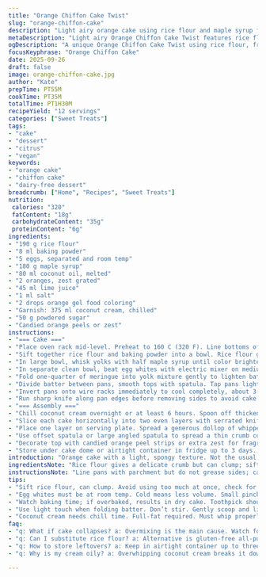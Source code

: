 ```yaml
---
title: "Orange Chiffon Cake Twist"
slug: "orange-chiffon-cake"
description: "Light airy orange cake using rice flour and maple syrup for natural sweetness. Egg whites whipped stiff then folded carefully to keep air in. Coconut oil replaces veg oil for subtle richness. Orange zest and lime juice for a citrus punch. Finished with coconut cream whipped to thick peaks, dotted with candied orange peel. Baking cues, folding technique, and storage tips included. Dairy-free, nut-free, vegetarian."
metaDescription: "Light airy Orange Chiffon Cake Twist features rice flour, maple syrup for sweetness, vibrant citrus, and whipped coconut cream."
ogDescription: "A unique Orange Chiffon Cake Twist using rice flour, fresh citrus, and coconut cream on top. Dairy-free, nut-free, and vegetarian."
focusKeyphrase: "Orange Chiffon Cake"
date: 2025-09-26
draft: false
image: orange-chiffon-cake.jpg
author: "Kate"
prepTime: PT55M
cookTime: PT35M
totalTime: PT1H30M
recipeYield: "12 servings"
categories: ["Sweet Treats"]
tags:
- "cake"
- "dessert"
- "citrus"
- "vegan"
keywords:
- "orange cake"
- "chiffon cake"
- "dairy-free dessert"
breadcrumb: ["Home", "Recipes", "Sweet Treats"]
nutrition: 
 calories: "320"
 fatContent: "18g"
 carbohydrateContent: "35g"
 proteinContent: "6g"
ingredients:
- "190 g rice flour"
- "8 ml baking powder"
- "5 eggs, separated and room temp"
- "180 g maple syrup"
- "80 ml coconut oil, melted"
- "2 oranges, zest grated"
- "45 ml lime juice"
- "1 ml salt"
- "2 drops orange gel food coloring"
- "Garnish: 375 ml coconut cream, chilled"
- "50 g powdered sugar"
- "Candied orange peels or zest"
instructions:
- "=== Cake ==="
- "Place oven rack mid-level. Preheat to 160 C (320 F). Line bottoms of 2 20 cm springform pans with parchment. Do not grease sides — helps cake climb and hold shape."
- "Sift together rice flour and baking powder into a bowl. Rice flour gives a more delicate crumb but watch for clumps."
- "In large bowl, whisk yolks with half maple syrup until color brightens slightly, about 1 min. Add coconut oil, zest, lime juice, salt, coloring. Mix till just combined — don't overwork or batter collapses early."
- "In separate clean bowl, beat egg whites with electric mixer on medium speed till frothy, add remaining maple syrup gradually while upping speed to high. Whip till stiff peaks hold shape but not dry or grainy. Stop at shiny glossy peaks."
- "Fold one-quarter of meringue into yolk mixture gently to lighten batter. Use rubber spatula and scooping folds, not stirring. Then fold remaining whites in 2 additions carefully, preserving bubbles. Avoid overmixing or deflating."
- "Divide batter between pans, smooth tops with spatula. Tap pans lightly on counter for air bubbles. Bake 33 to 35 minutes. Surface should be springy to touch, clean toothpick comes out with moist crumbs. Golden edges start pulling from pan slightly."
- "Invert pans onto wire racks immediately to cool completely, about 3 hours. Leaving in pans traps steam, makes soggy texture."
- "Run sharp knife along pan edges before removing sides to avoid cake tearing."
- "=== Assembly ==="
- "Chill coconut cream overnight or at least 6 hours. Spoon off thickened cream into mixing bowl. Whip with powdered sugar on medium speed until forming soft peaks. Overwhipping breaks cream down to oily residue."
- "Slice each cake horizontally into two even layers with serrated knife to get four layers total. Take your time for neat slices."
- "Place one layer on serving plate. Spread a generous dollop of whipped coconut cream. Repeat stacking and cream layering."
- "Use offset spatula or large angled spatula to spread a thin crumb coat around sides and top — a naked cake look but prevents crumbs mixing with final cream layer."
- "Decorate top with candied orange peel strips or extra zest for fragrance and crunch."
- "Store under cake dome or airtight container in fridge up to 3 days. Bring to room temperature for 20 minutes before serving for best texture."
introduction: "Orange cake with a light, spongy texture. Not the usual wheat flour base — swapped to rice flour, less dense, whispy crumb. Maple syrup instead of sugar, more natural, subtle caramel notes. Colors pop with little orange gel. Egg whites whipped firm but shiny, folding technique critical here — deflate and flop messes up rise. Coconut oil makes crumb tender without weighing down. Lime juice cuts sweetness, adds brightness. Cream topping switched to coconut, dairy-free, thick and luscious. Decoration minimal; candied peel adds chew and spark. Timing flexible but watch the visual cues — springy cake top, clean skewer pull. Let cool fully inverted, patience pays off. If stuck on whipping whites, add tiny pinch cream tartar. If using wheat flour, reduce by 10%."
ingredientsNote: "Rice flour gives a delicate crumb but can clump; sift well. Maple syrup sweeter than sugar so reduced quantity but adds moisture—can swap for agave or light honey if preferred. Coconut oil for richness but vegetable oil or melted butter works, adjust quantities slightly. Lime juice adds acidity to balance sweetness; lemon juice fine substitute but changes flavor slightly. Gel food color optional for visual impact, drops suffice, avoid overuse or batter bitterness. For garnish, candied orange peel is store-bought or homemade by simmering zest in sugar syrup. Coconut cream must be full fat and well chilled to whip; refrigerate can overnight, or substitute chilled heavy cream if no lactose concern. Powdered sugar eases incorporation without grit. Egg whites must be at room temp for max volume—cold whites whip unevenly and generate large air bubbles that collapse easily."
instructionsNote: "Line pans with parchment but do not grease sides; cake climbs better this way. Whisk yolks with half sweetener until slightly paler — signals some sugar dissolution. Fold whites gently—biggest mistake is stirring, causes batter to deflate and cake to sink. Cake done when top springs back slightly and toothpick inserted comes out with moist crumbs, not dry. Avoid opening oven in first 20 minutes to prevent dome collapse. Invert cake pans immediately after baking; residual heat and moisture cause sogginess if cooled upright. Use serrated knife for clean horizontal cuts; stabilize cake between cuts with fingers or plate. Whale on cream but stop before it breaks into butter—stable peaks hold stacks well. Thin layer of cream around cake keeps crumbs in place yet gives torn-naked cake look typical in modern patisserie. Chill cake before slicing for easier cutting and less crumb scatter. If coconut cream unwhips or splits, add cold and try again or stabilize with a pinch of cream of tartar. Store refrigerated but bring to room temp before serving to fully release aromas and soften crumb."
tips:
- "Sift rice flour, can clump. Avoid using too much at once, check for lumps before adding to batter."
- "Egg whites must be at room temp. Cold means less volume. Small pinches of cream of tartar help if struggling with peaks."
- "Watch baking time; if overbaked, results in dry cake. Toothpick should have moist crumbs; ignore dry. Timing vary with ovens."
- "Use light touch when folding batter. Don’t stir. Gently scoop and lift. Mixing can deflate whites; ruins texture."
- "Coconut cream needs chill time. Full-fat required. Must whip properly; if it won’t whip, try again with cold. No need for added sugar."
faq:
- "q: What if cake collapses? a: Overmixing is the main cause. Watch folding technique. Fold slowly, big scoops deflate."
- "q: Can I substitute rice flour? a: Alternative is gluten-free all-purpose flour. Texture may differ; reduce slightly, adjust for density."
- "q: How to store leftovers? a: Keep in airtight container up to three days. Or chill in cake dome, protects moisture. Let sit before serving."
- "q: Why is my cream oily? a: Overwhipping coconut cream breaks it down. Keep whipped to peaks; stop before turning butter. Needs patience."

---
```

